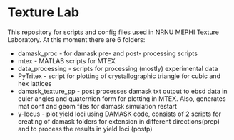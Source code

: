 # Texture Lab
This repository for scripts and config files used in NRNU MEPHI Texture Laboratory.
At this moment there are 6 folders:
- damask_proc - for damask pre- and post- processing scripts
- mtex - MATLAB scripts for MTEX
- data_processing - scripts for processing (mostly) experimental data
- PyTritex - script for plotting of crystallographic triangle for cubic and hex lattices
- damask_texture_pp - post processes damask txt output to ebsd data in euler angles and quaternion form for plotting in MTEX. Also, generates mat conf and geom files for damask simulation restart
- y-locus - plot yield loci using DAMASK code, consists of 2 scripts for creating of damask folders for extension in different directions(prep) and to process the results in yield loci (postp)
